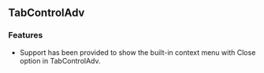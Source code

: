 ## TabControlAdv

### Features

* Support has been provided to show the built-in context menu with Close option in TabControlAdv.